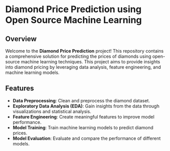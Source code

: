 # Diamond Price Prediction using Open Source Machine Learning

## Overview
Welcome to the **Diamond Price Prediction** project! This repository contains a comprehensive solution for predicting the prices of diamonds using open-source machine learning techniques. This project aims to provide insights into diamond pricing by leveraging data analysis, feature engineering, and machine learning models.

## Features
- **Data Preprocessing**: Clean and preprocess the diamond dataset.
- **Exploratory Data Analysis (EDA)**: Gain insights from the data through visualizations and statistical analysis.
- **Feature Engineering**: Create meaningful features to improve model performance.
- **Model Training**: Train machine learning models to predict diamond prices.
- **Model Evaluation**: Evaluate and compare the performance of different models.


